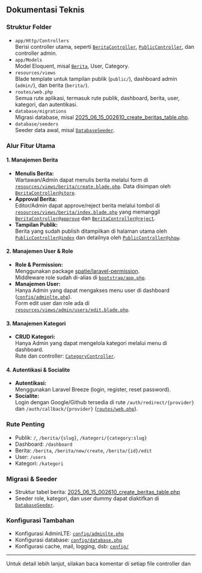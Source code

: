 ## Dokumentasi Teknis

### Struktur Folder

- `app/Http/Controllers`  
  Berisi controller utama, seperti [`BeritaController`](app/Http/Controllers/BeritaController.php), [`PublicController`](app/Http/Controllers/PublicController.php), dan controller admin.
- `app/Models`  
  Model Eloquent, misal [`Berita`](app/Models/Berita.php), User, Category.
- `resources/views`  
  Blade template untuk tampilan publik (`public/`), dashboard admin (`admin/`), dan berita (`berita/`).
- `routes/web.php`  
  Semua rute aplikasi, termasuk rute publik, dashboard, berita, user, kategori, dan autentikasi.
- `database/migrations`  
  Migrasi database, misal [2025_06_15_002610_create_beritas_table.php](database/migrations/2025_06_15_002610_create_beritas_table.php).
- `database/seeders`  
  Seeder data awal, misal [`DatabaseSeeder`](database/seeders/DatabaseSeeder.php).

### Alur Fitur Utama

#### 1. Manajemen Berita

- **Menulis Berita:**  
  Wartawan/Admin dapat menulis berita melalui form di [`resources/views/berita/create.blade.php`](resources/views/berita/create.blade.php). Data disimpan oleh [`BeritaController@store`](app/Http/Controllers/BeritaController.php).
- **Approval Berita:**  
  Editor/Admin dapat approve/reject berita melalui tombol di [`resources/views/berita/index.blade.php`](resources/views/berita/index.blade.php) yang memanggil [`BeritaController@approve`](app/Http/Controllers/BeritaController.php) dan [`BeritaController@reject`](app/Http/Controllers/BeritaController.php).
- **Tampilan Publik:**  
  Berita yang sudah publish ditampilkan di halaman utama oleh [`PublicController@index`](app/Http/Controllers/PublicController.php) dan detailnya oleh [`PublicController@show`](app/Http/Controllers/PublicController.php).

#### 2. Manajemen User & Role

- **Role & Permission:**  
  Menggunakan package [spatie/laravel-permission](https://github.com/spatie/laravel-permission).  
  Middleware role sudah di-alias di [`bootstrap/app.php`](bootstrap/app.php).
- **Manajemen User:**  
  Hanya Admin yang dapat mengakses menu user di dashboard ([`config/adminlte.php`](config/adminlte.php)).  
  Form edit user dan role ada di [`resources/views/admin/users/edit.blade.php`](resources/views/admin/users/edit.blade.php).

#### 3. Manajemen Kategori

- **CRUD Kategori:**  
  Hanya Admin yang dapat mengelola kategori melalui menu di dashboard.  
  Rute dan controller: [`CategoryController`](app/Http/Controllers/CategoryController.php).

#### 4. Autentikasi & Socialite

- **Autentikasi:**  
  Menggunakan Laravel Breeze (login, register, reset password).
- **Socialite:**  
  Login dengan Google/Github tersedia di rute `/auth/redirect/{provider}` dan `/auth/callback/{provider}` ([`routes/web.php`](routes/web.php)).

### Rute Penting

- Publik: `/`, `/berita/{slug}`, `/kategori/{category:slug}`
- Dashboard: `/dashboard`
- Berita: `/berita`, `/berita/new/create`, `/berita/{id}/edit`
- User: `/users`
- Kategori: `/kategori`

### Migrasi & Seeder

- Struktur tabel berita: [2025_06_15_002610_create_beritas_table.php](database/migrations/2025_06_15_002610_create_beritas_table.php)
- Seeder role, kategori, dan user dummy dapat diaktifkan di [`DatabaseSeeder`](database/seeders/DatabaseSeeder.php).

### Konfigurasi Tambahan

- Konfigurasi AdminLTE: [`config/adminlte.php`](config/adminlte.php)
- Konfigurasi database: [`config/database.php`](config/database.php)
- Konfigurasi cache, mail, logging, dsb: [`config/`](config/)

---

Untuk detail lebih lanjut, silakan baca komentar di setiap file controller dan